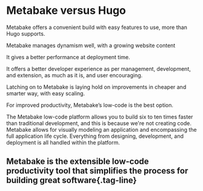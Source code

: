# Metabake versus Hugo

Metabake offers a convenient build with easy features to use, more than Hugo supports.

Metabake manages dynamism well, with a growing website content

It gives a better performance at deployment time.

It offers a better developer experience as per management, development, and extension, as much as it is, and user encouraging.

Latching on to Metabake is laying hold on improvements in cheaper and smarter way, with easy scaling.

For improved productivity, Metabake’s low-code is the best option.

The Metabake low-code platform allows you to build six to ten times faster than traditional development, and this is because we're not creating code. Metabake allows for visually modeling an application and encompassing the full application life cycle. Everything from designing, development, and deployment is all handled within the platform.

## Metabake is the extensible low-code productivity tool that simplifies the process for building great software{.tag-line}